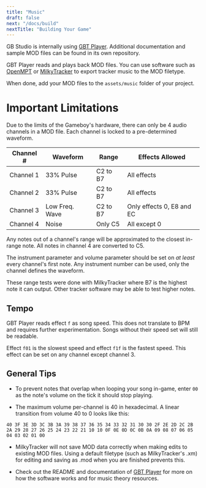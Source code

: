 ```yaml
---
title: "Music"
draft: false
next: "/docs/build"
nextTitle: "Building Your Game"
---
```


GB Studio is internally using [GBT Player](https://github.com/AntonioND/gbt-player). Additional documentation and sample MOD files can be found in its own repository.

GBT Player reads and plays back MOD files. You can use software such as [OpenMPT](https://openmpt.org/) or [MilkyTracker](https://milkytracker.titandemo.org/) to export tracker music to the MOD filetype.

When done, add your MOD files to the `assets/music` folder of your project.

# Important Limitations

Due to the limits of the Gameboy's hardware, there can only be 4 audio channels in a MOD file. Each channel is locked to a pre-determined waveform.

Channel # | Waveform | Range | Effects Allowed
--------- | --------- | --------- | --------- |
Channel 1 | 33% Pulse | C2 to B7 | All effects
Channel 2 | 33% Pulse | C2 to B7 | All effects
Channel 3 | Low Freq. Wave | C2 to B7 | Only effects 0, E8 and EC
Channel 4 | Noise | Only C5 | All except 0

Any notes out of a channel's range will be approximated to the closest in-range note. All notes in channel 4 are converted to C5.

The instrument parameter and volume parameter should be set on *at least* every channel's first note. Any instrument number can be used, only the channel defines the waveform.

These range tests were done with MilkyTracker where B7 is the highest note it can output. Other tracker software may be able to test higher notes.
## Tempo

GBT Player reads effect `f` as song speed. This does not translate to BPM and requires further experimentation. Songs without their speed set will still be readable.

Effect `f01` is the slowest speed and effect `f1f` is the fastest speed. This effect can be set on any channel except channel 3.

## General Tips

* To prevent notes that overlap when looping your song in-game, enter `00` as the note's volume on the tick it should stop playing.

* The maximum volume per-channel is 40 in hexadecimal. A linear transition from volume 40 to 0 looks like this:

`40 3F 3E 3D 3C 3B 3A 39 38 37 36 35 34 33 32 31 30
30 2F 2E 2D 2C 2B 2A 29 28 27 26 25 24 23 22 21 10
10 0F 0E 0D 0C 0B 0A 09 08 07 06 05 04 03 02 01 00`

* MilkyTracker will not save MOD data correctly when making edits to existing MOD files. Using a default filetype (such as MilkyTracker's .xm) for editing and saving as .mod when you are finished prevents this.

* Check out the README and documentation of [GBT Player](https://github.com/AntonioND/gbt-player) for more on how the software works and for music theory resources.
